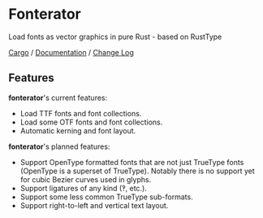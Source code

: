 # Fonterator
Load fonts as vector graphics in pure Rust - based on RustType

[Cargo](https://crates.io/crates/fonterator) /
[Documentation](https://docs.rs/fonterator) /
[Change Log](http://plopgrizzly.com/fonterator/changelog.html)

## Features
**fonterator**'s current features:
* Load TTF fonts and font collections.
* Load some OTF fonts and font collections.
* Automatic kerning and font layout.

**fonterator**'s planned features:
* Support OpenType formatted fonts that are not just TrueType fonts (OpenType is
a superset of TrueType). Notably there is no support yet for cubic Bezier curves
used in glyphs.
* Support ligatures of any kind (‽, etc.).
* Support some less common TrueType sub-formats.
* Support right-to-left and vertical text layout.
